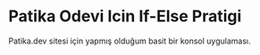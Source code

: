 # Patika Odevi Icin If-Else Pratigi

Patika.dev sitesi için yapmış olduğum basit bir konsol uygulaması.